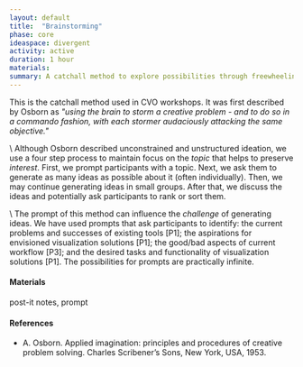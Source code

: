 ```yaml
---
layout: default
title:  "Brainstorming"
phase: core
ideaspace: divergent
activity: active
duration: 1 hour
materials:
summary: A catchall method to explore possibilities through freewheeling ideation.
---
```

This is the catchall method used in CVO workshops. It was first described by Osborn as _"using the brain to storm a creative problem - and to do so in a commando fashion, with each stormer audaciously attacking the same objective."_

\\
Although Osborn described unconstrained and unstructured ideation, we use a four step process to maintain focus on the _topic_ that helps to preserve _interest_. First, we prompt participants with a topic. Next, we ask them to generate as many ideas as possible about it (often individually). Then, we may continue generating ideas in small groups. After that, we discuss the ideas and potentially ask participants to rank or sort them.

\\
The prompt of this method can influence the _challenge_ of generating ideas. We have used prompts that ask participants to identify: the current problems and successes of existing tools [P1]; the aspirations for envisioned visualization solutions [P1]; the good/bad aspects of current workflow [P3]; and the desired tasks and functionality of visualization solutions [P1]. The possibilities for prompts are practically infinite.

#### Materials
post-it notes, prompt

#### References
- A. Osborn. Applied imagination: principles and procedures of creative
problem solving. Charles Scribener’s Sons, New York, USA, 1953.
